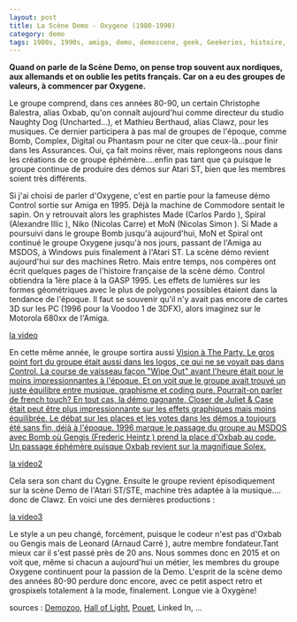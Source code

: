 ```yaml
---
layout: post
title: La Scène Demo - Oxygene (1980-1990)
category: demo
tags: 1980s, 1990s, amiga, demo, demoscene, geek, Geekeries, histoire, programmation
---
```

**Quand on parle de la Scène Demo, on pense trop souvent aux nordiques, aux allemands et on oublie les petits français. Car on a eu des groupes de valeurs, à commencer par Oxygene.**

Le groupe comprend, dans ces années 80-90, un certain Christophe Balestra, alias Oxbab, qu'on connaît aujourd'hui comme directeur du studio Naughty Dog (Uncharted...), et Mathieu Berthaud, alias Clawz, pour les musiques. Ce dernier participera à pas mal de groupes de l'époque, comme Bomb, Complex, Digital ou Phantasm pour ne citer que ceux-là...pour finir dans les Assurances. Oui, ça fait moins rêver, mais replongeons nous dans les créations de ce groupe éphémère....enfin pas tant que ça puisque le groupe continue de produire des démos sur Atari ST, bien que les membres soient très différents.

Si j'ai choisi de parler d'Oxygene, c'est en partie pour la fameuse démo Control sortie sur Amiga en 1995. Déjà la machine de Commodore sentait le sapin. On y retrouvait alors les graphistes Made (Carlos Pardo ), Spiral (Alexandre Illic ), Niko (Nicolas Carre) et MoN (Nicolas Simon ). Si Made a poursuivi dans le groupe Bomb jusqu'à aujourd'hui, MoN et Spiral ont continué le groupe Oxygene jusqu'à nos jours, passant de l'Amiga au MSDOS, à Windows puis finalement à l'Atari ST. La scène démo revient aujourd'hui sur des machines Retro. Mais entre temps, nos compères ont écrit quelques pages de l'histoire française de la scène démo. Control obtiendra la 1ère place à la GASP 1995. Les effets de lumières sur les formes géométriques avec le plus de polygones possibles étaient dans la tendance de l'époque. Il faut se souvenir qu'il n'y avait pas encore de cartes 3D sur les PC (1996 pour la Voodoo 1 de 3DFX), alors imaginez sur le Motorola 680xx de l'Amiga.

[la video](https://www.youtube.com/watch?v=7VEhwRibG6E)

En cette même année, le groupe sortira aussi <span style="text-decoration:underline;"><a href="https://www.youtube.com/watch?v=6hbfbeD4ZSs">Vision</a> à The Party. Le gros point fort du groupe était aussi dans les logos, ce qui ne se voyait pas dans Control. La course de vaisseau façon "Wipe Out" avant l'heure était pour le moins impressionnantes à l'époque. Et on voit que le groupe avait trouvé un juste équilibre entre musique, graphisme et coding pure. Pourrait-on parler de french touch? En tout cas, la démo gagnante, Closer de Juliet &amp; Case était peut être plus impressionnante sur les effets graphiques mais moins équilibrée. Le débat sur les places et les votes dans les démos a toujours été sans fin, déjà à l'époque. 1996 marque le passage du groupe au MSDOS avec Bomb où Gengis (Frederic Heintz ) prend la place d'Oxbab au code. Un passage éphémère puisque Oxbab revient sur la magnifique Solex.

[la video2](https://www.youtube.com/watch?v=IiyNDkII_K0)

Cela sera son chant du Cygne. Ensuite le groupe revient épisodiquement sur la scène Demo de l'Atari ST/STE, machine très adaptée à la musique.... donc de Clawz. En voici une des dernières productions :

[la video3](https://www.youtube.com/watch?v=XJKDb4ByZ7Y)

Le style a un peu changé, forcément, puisque le codeur n'est pas d'Oxbab ou Gengis mais de Leonard (Arnaud Carré ), autre membre fondateur.Tant mieux car il s'est passé près de 20 ans. Nous sommes donc en 2015 et on voit que, même si chacun a aujourd'hui un métier, les membres du groupe Oxygene continuent pour la passion de la Demo. L'esprit de la scène demo des années 80-90 perdure donc encore, avec ce petit aspect retro et grospixels totalement à la mode, finalement. Longue vie à Oxygène!

sources : <a href="https://demozoo.org/productions/27950/">Demozoo</a>, <a href="http://hol.abime.net/">Hall of Light</a>, <a href="http://www.pouet.net">Pouet</a>, Linked In, ...
